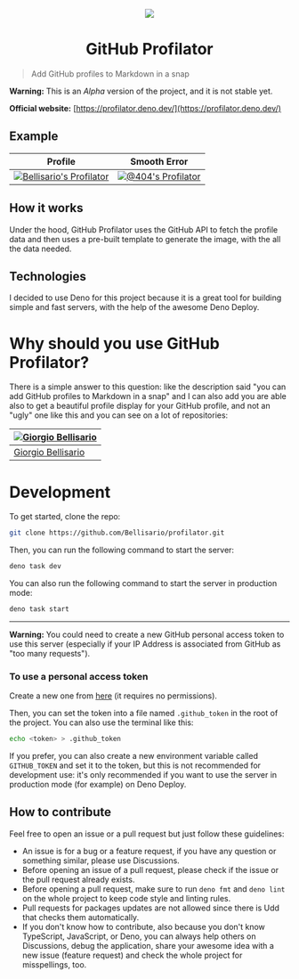 <p align="center"><img src="https://profilator.deno.dev/@profilator?v=1.0.0.alpha.1" align="center"></img></center>
<p></p>
<h1 align="center">GitHub Profilator</h1>

> Add GitHub profiles to Markdown in a snap

**Warning:** This is an _Alpha_ version of the project, and it is not stable yet.

**Official website:** [https://profilator.deno.dev/](https://profilator.deno.dev/)

## Example

<!-- deno-fmt-ignore-start -->

| Profile | Smooth Error |
| ---- | ---- |
| [![Bellisario's Profilator](https://profilator.deno.dev/Bellisario?v=1.0.0.alpha.0)](https://github.com/Bellisario) | [![@404's Profilator](https://profilator.deno.dev/@404?v=1.0.0.alpha.0)](https://github.com/@404) |

<!-- deno-fmt-ignore-end -->

## How it works

Under the hood, GitHub Profilator uses the GitHub API to fetch the profile data and then uses a pre-built template to generate the image, with the all the data needed.

## Technologies

I decided to use Deno for this project because it is a great tool for building simple and fast servers, with the help of the awesome Deno Deploy.

# Why should you use GitHub Profilator?

There is a simple answer to this question: like the description said "you can add GitHub profiles to Markdown in a snap" and I can also add you are able also to get a beautiful profile display for your GitHub profile, and not an "ugly" one like this and you can see on a lot of repositories:

| [![Giorgio Bellisario](https://github.com/Bellisario.png?size=100)](https://github.com/Bellisario) |
| -------------------------------------------------------------------------------------------------- |
| [Giorgio Bellisario](https://github.com/Bellisario)                                                |

# Development

To get started, clone the repo:

```bash
git clone https://github.com/Bellisario/profilator.git
```

Then, you can run the following command to start the server:

```bash
deno task dev
```

You can also run the following command to start the server in production mode:

```bash
deno task start
```

---

**Warning:** You could need to create a new GitHub personal access token to use this server (especially if your IP Address is associated from GitHub as "too many requests").

### To use a personal access token

Create a new one from [here](https://github.com/settings/tokens/new?description=GitHub%20Profilator%20DEV) (it requires no permissions).

Then, you can set the token into a file named `.github_token` in the root of the project. You can also use the terminal like this:

```bash
echo <token> > .github_token
```

If you prefer, you can also create a new environment variable called `GITHUB_TOKEN` and set it to the token, but this is not recommended for development use: it's only recommended if you want to use the server in production mode (for example) on Deno Deploy.

## How to contribute

Feel free to open an issue or a pull request but just follow these guidelines:

- An issue is for a bug or a feature request, if you have any question or something similar, please use Discussions.
- Before opening an issue of a pull request, please check if the issue or the pull request already exists.
- Before opening a pull request, make sure to run `deno fmt` and `deno lint` on the whole project to keep code style and linting rules.
- Pull requests for packages updates are not allowed since there is Udd that checks them automatically.
- If you don't know how to contribute, also because you don't know TypeScript, JavaScript, or Deno, you can always help others on Discussions, debug the application, share your awesome idea with a new issue (feature request) and check the whole project for misspellings, too.
